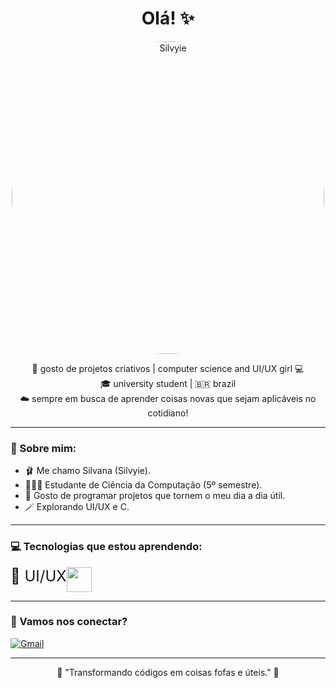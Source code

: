 <h1 align="center">Olá! ✨</h1>

<p align="center">
  <img src="https://i.pinimg.com/1200x/3b/1c/d3/3b1cd3cede863dc3e517a7425e9e599a.jpg" alt="Silvyie" width="500" style="border-radius: 50%;">
</p>

<p align="center">
  🎀 gosto de projetos criativos | computer science and UI/UX girl 💻<br>
  🎓 university student | 🇧🇷 brazil <br>
  ☁️ sempre em busca de aprender coisas novas que sejam aplicáveis no cotidiano!
</p>

---

### 🌷 Sobre mim:
- 🩰 Me chamo Silvana (Silvyie).
- 👩🏻‍💻 Estudante de Ciência da Computação (5º semestre).
- 🎠 Gosto de programar projetos que tornem o meu dia a dia útil.
- 🪄 Explorando UI/UX e C.

---

### 💻 Tecnologias que estou aprendendo:
<div style="display: flex; gap
	


    


	

			

				
				
			

	

	: 10px;">
  <img src="https://cdn.jsdelivr.net/npm/simple-icons@v8/icons/figma.svg" width="40" height="40"/>
  <span style="font-size:24px;">🎨 UI/UX</span>
  <img src="https://cdn.jsdelivr.net/gh/devicons/devicon/icons/c/c-original.svg" width="40" height="40"/>
</div>

---

### 🧁 Vamos nos conectar?
[![Gmail](https://img.shields.io/badge/Email-%23FADADD?style=for-the-badge&logo=gmail&logoColor=white)](mailto:siilvanafurtado@gmail.com)

---

<p align="center">
  🌼 "Transformando códigos em coisas fofas e úteis." 🌼
</p>
